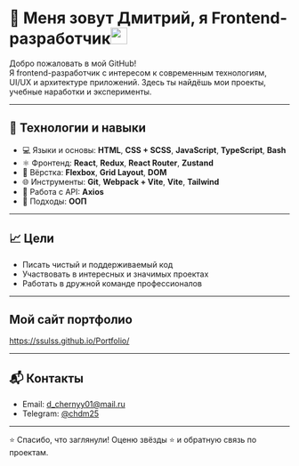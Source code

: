 # 👋 Меня зовут Дмитрий, я Frontend-разработчик<img src="https://media.giphy.com/media/WUlplcMpOCEmTGBtBW/giphy.gif" width="30">

Добро пожаловать в мой GitHub!  
Я frontend-разработчик с интересом к современным технологиям, UI/UX и архитектуре приложений. Здесь ты найдёшь мои проекты, учебные наработки и эксперименты.

---

## 🧰 Технологии и навыки

- 💻 Языки и основы: **HTML**, **CSS + SCSS**, **JavaScript**, **TypeScript**, **Bash**
- ⚛️ Фронтенд: **React**, **Redux**, **React Router**, **Zustand**
- 🎨 Вёрстка: **Flexbox**, **Grid Layout**, **DOM**
- 🌐 Инструменты: **Git**, **Webpack + Vite**, **Vite**, **Tailwind**
- 🔗 Работа с API: **Axios**
- 🧠 Подходы: **ООП**

---


## 📈 Цели

- Писать чистый и поддерживаемый код
- Участвовать в интересных и значимых проектах
- Работать в дружной команде профессионалов

---

## Мой сайт портфолио 

https://ssulss.github.io/Portfolio/

---

## 📬 Контакты

- Email: d_chernyy01@mail.ru
- Telegram: [@chdm25](https://t.me/chdm25) 

---

⭐ Спасибо, что заглянули! Оценю звёзды ⭐ и обратную связь по проектам.
